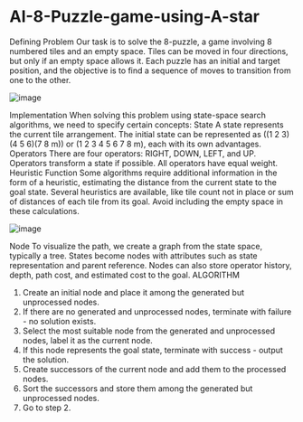 # AI-8-Puzzle-game-using-A-star

Defining Problem
Our task is to solve the 8-puzzle, a game involving 8 numbered tiles and an empty space. Tiles can be moved in four directions, but only if an empty space allows it. Each puzzle has an initial and target position, and the objective is to find a sequence of moves to transition from one to the other.

![image](https://github.com/user-attachments/assets/c1bca426-faf3-45d2-b9d2-5c9d29b6c8d7)


Implementation
When solving this problem using state-space search algorithms, we need to specify certain concepts:
State
A state represents the current tile arrangement. The initial state can be represented as ((1 2 3)(4 5 6)(7 8 m)) or (1 2 3 4 5 6 7 8 m), each with its own advantages.
Operators
There are four operators: RIGHT, DOWN, LEFT, and UP. Operators transform a state if possible. All operators have equal weight.
Heuristic Function
Some algorithms require additional information in the form of a heuristic, estimating the distance from the current state to the goal state. Several heuristics are available, like tile count not in place or sum of distances of each tile from its goal. Avoid including the empty space in these calculations.

![image](https://github.com/user-attachments/assets/1c78f2ca-5e80-4e39-bc3b-043240b599a0)


Node
To visualize the path, we create a graph from the state space, typically a tree. States become nodes with attributes such as state representation and parent reference. Nodes can also store operator history, depth, path cost, and estimated cost to the goal.
ALGORITHM
1. Create an initial node and place it among the generated but unprocessed nodes.
2. If there are no generated and unprocessed nodes, terminate with failure - no solution exists.
3. Select the most suitable node from the generated and unprocessed nodes, label it as the current node.
4. If this node represents the goal state, terminate with success - output the solution.
5. Create successors of the current node and add them to the processed nodes.
6. Sort the successors and store them among the generated but unprocessed nodes.
7. Go to step 2.
